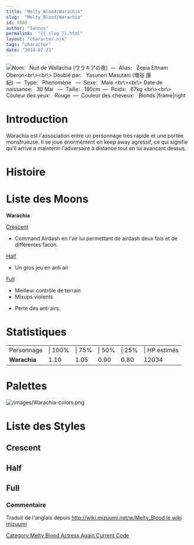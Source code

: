 ```yaml
---
title: "Melty Blood/Warachia"
slug:  "Melty_Blood/Warachia"
id: 1888
author: "Sannos"
permalink:  "{{ slug }}.html"
layout: "character.njk"
tags: "character"
date: "2014-07-23"
---
```


![ **Nom:**   Nuit de Wallachia (ワラキアの夜)  —  **Alias:**   Zepia
Eltnam Oberon\<br\\\>\<br\\\> **Doublé par:**   Yasunori Masutani (増谷
康紀)  —  **Type:**   Phenomène   —  **Sexe:**   Male \<br\\\>\<br\\\>
**Date de naissance:**   30 Mai
  —  **Taille:**   180cm  —  **Poids:**   67kg \<br\\\>\<br\\\>
**Couleur des yeux:**   Rouge  —  **Couleur des cheveux:**   Blonds
\|frame\|right](/images/Warachia1.png " Nom:   Nuit de Wallachia (ワラキアの夜)  —  Alias:   Zepia Eltnam Oberon<br\><br\> Doublé par:   Yasunori Masutani (増谷 康紀)  —  Type:   Phenomène   —  Sexe:   Male <br\><br\> Date de naissance:   30 Mai   —  Taille:   180cm  —  Poids:   67kg <br\><br\> Couleur des yeux:   Rouge  —  Couleur des cheveux:   Blonds |frame|right")

# Introduction

Warachia est l'association entre un personnage très rapide et une portée
monstrueuse. Il se joue énormément en keep away agressif, ce qui
signifie qu'il arrive a maintenir l'adversaire à distance tout en lui
avancant dessus.

# Histoire

# Liste des Moons

**Warachia**

[Crescent](Melty_Blood/Warachia/Crescent_Moon "wikilink")  
+ Command Airdash en l'air lui permettant de airdash deux fois et de
différentes facon.

[Half](Melty_Blood/Warachia/Half_Moon "wikilink")  
+ Un gros jeu en anti air

[Full](Melty_Blood/Warachia/Full_Moon "wikilink")  
+ Meilleur contrôle de terrain  
+ Mixups violents  
- Perte des anti airs.

# Statistiques

|              |         |        |        |        |               |
|--------------|---------|--------|--------|--------|---------------|
| Personnage   | \| 100% | \| 75% | \| 50% | \| 25% | \| HP estimés |
| **Warachia** | 1.10    | 1.05   | 0.90   | 0.80   | 12034         |

# Palettes

![](/images/Warachia-colors.png "/images/Warachia-colors.png")

# Liste des Styles

## Crescent

## Half

## Full

### Commentaire

Traduit de l'anglais depuis [http://wiki.mizuumi.net/w/Melty_Blood le
wiki
mizuumi](http://wiki.mizuumi.net/w/Melty_Blood_le_wiki_mizuumi "wikilink")

[Category:Melty Blood Actress Again Current
Code](Category:Melty_Blood_Actress_Again_Current_Code "wikilink")
